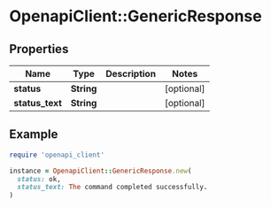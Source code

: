 # OpenapiClient::GenericResponse

## Properties

| Name | Type | Description | Notes |
| ---- | ---- | ----------- | ----- |
| **status** | **String** |  | [optional] |
| **status_text** | **String** |  | [optional] |

## Example

```ruby
require 'openapi_client'

instance = OpenapiClient::GenericResponse.new(
  status: ok,
  status_text: The command completed successfully.
)
```

